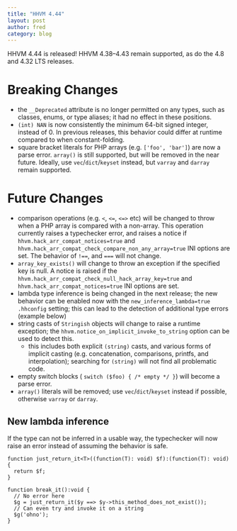 ```yaml
---
title: "HHVM 4.44"
layout: post
author: fred
category: blog
---
```


HHVM 4.44 is released!
HHVM 4.38&ndash;4.43 remain supported, as do the 4.8 and 4.32 LTS releases.

# Breaking Changes

- the `__Deprecated` attribute is no longer permitted on any types, such as
  classes, enums, or type aliases; it had no effect in these positions.
- `(int) NAN` is now consistently the minimum 64-bit signed integer, instead of
  0. In previous releases, this behavior could differ at runtime compared to
  when constant-folding.
- square bracket literals for PHP arrays (e.g. `['foo', 'bar']`) are now a
  parse error. `array()` is still supported, but will be removed in the
  near future. Ideally, use `vec`/`dict`/`keyset` instead, but `varray` and
  `darray` remain supported.

# Future Changes

- comparison operations (e.g. `<`, `<=`, `<=>` etc) will be changed
  to throw when a PHP array is compared with a non-array. This operation
  currently raises a typechecker error, and raises a notice if
  `hhvm.hack_arr_compat_notices=true` and
  `hhvm.hack_arr_compat_check_compare_non_any_array=true` INI options are set.
  The behavior of `!==`, and `===` will not change.
- `array_key_exists()` will change to throw an exception if the specified key is
  null. A notice is raised if the
  `hhvm.hack_arr_compat_check_null_hack_array_key=true` and
  `hhvm.hack_arr_compat_notices=true` INI options are set.
- lambda type inference is being changed in the next release; the new behavior
  can be enabled now with the `new_inference_lambda=true` `.hhconfig` setting;
  this can lead to the detection of additional type errors (example below)
- string casts of `Stringish` objects will change to raise a runtime exception;
  the `hhvm.notice_on_implicit_invoke_to_string` option can be used to detect
  this.
  - this includes both explicit `(string)` casts, and various forms of implicit
    casting (e.g. concatenation, comparisons, printfs, and interpolation);
    searching for `(string)` will not find all problematic code.
- empty switch blocks ( `switch ($foo) { /* empty */ }`) will become a parse
  error.
- `array()` literals will be removed; use `vec`/`dict`/`keyset` instead if
  possible, otherwise `varray` or `darray`.

## New lambda inference

If the type can not be inferred in a usable way, the typechecker will now raise
an error instead of assuming the behavior is safe.

```
function just_return_it<T>((function(T): void) $f):(function(T): void) {
  return $f;
}

function break_it():void {
  // No error here
  $g = just_return_it($y ==> $y->this_method_does_not_exist());
  // Can even try and invoke it on a string
  $g('ohno');
}
```
